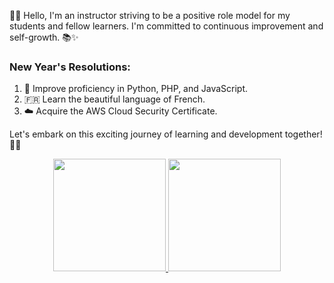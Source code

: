 👨‍🏫 Hello, I'm an instructor striving to be a positive role model for my students and fellow learners. I'm committed to continuous improvement and self-growth. 📚✨

### New Year's Resolutions:

1. 🐍 Improve proficiency in Python, PHP, and JavaScript.
2. 🇫🇷  Learn the beautiful language of French.
3. ☁️ Acquire the AWS Cloud Security Certificate.

Let's embark on this exciting journey of learning and development together! 💪🚀

  

<div align="center">
  <a href="https://github.com/mr-Ucar">
  <img height="180em" src="https://github-readme-stats.vercel.app/api?username=mr-Ucar&show_icons=true&theme=dracula"/>
    
  <img height="180em" src="https://github-readme-stats.vercel.app/api/top-langs/?username=mr-Ucar&layout=compact&langs_count=8&theme=radical&cache_seconds=1600"/>

